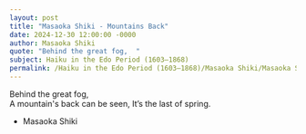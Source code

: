 ```yaml
---
layout: post
title: "Masaoka Shiki - Mountains Back"
date: 2024-12-30 12:00:00 -0000
author: Masaoka Shiki
quote: "Behind the great fog,  "
subject: Haiku in the Edo Period (1603–1868)
permalink: /Haiku in the Edo Period (1603–1868)/Masaoka Shiki/Masaoka Shiki - Mountains Back
---
```


Behind the great fog,  
A mountain's back can be seen,
It’s the last of spring.

- Masaoka Shiki
